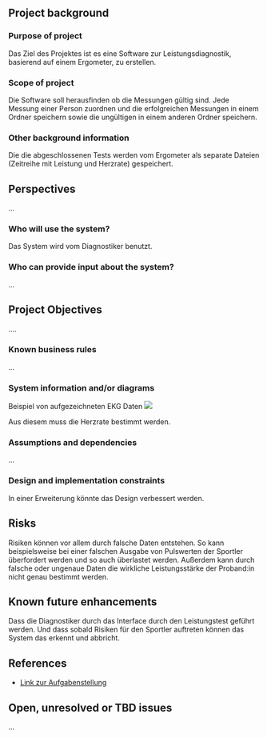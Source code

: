 ## Project background

### Purpose of project
Das Ziel des Projektes ist es eine Software zur Leistungsdiagnostik, basierend auf einem Ergometer, zu erstellen.


### Scope of project
Die Software soll herausfinden ob die Messungen gültig sind. Jede Messung einer Person zuordnen und die erfolgreichen Messungen in einem Ordner speichern sowie die ungültigen in einem anderen Ordner speichern.

### Other background information

Die die abgeschlossenen Tests werden vom Ergometer als separate Dateien (Zeitreihe mit Leistung und Herzrate) gespeichert.

## Perspectives
...

### Who will use the system?

Das System wird vom Diagnostiker benutzt. 


### Who can provide input about the system?


...


## Project Objectives
....

### Known business rules

...

### System information and/or diagrams

Beispiel von aufgezeichneten EKG Daten
![](ekg_example.png)

Aus diesem muss die Herzrate bestimmt werden.

### Assumptions and dependencies

...

### Design and implementation constraints

In einer Erweiterung könnte das Design verbessert werden.  

## Risks

Risiken können vor allem durch falsche Daten entstehen. So kann beispielsweise bei einer falschen Ausgabe von Pulswerten der Sportler überfordert werden und so auch überlastet werden. Außerdem kann durch falsche oder ungenaue Daten die wirkliche Leistungsstärke der Proband:in nicht genau bestimmt werden.


## Known future enhancements

Dass die Diagnostiker durch das Interface durch den Leistungstest geführt werden.
Und dass sobald Risiken für den Sportler auftreten können das System das erkennt und abbricht.

## References

- [Link zur Aufgabenstellung](tbd)

## Open, unresolved or TBD issues

...
